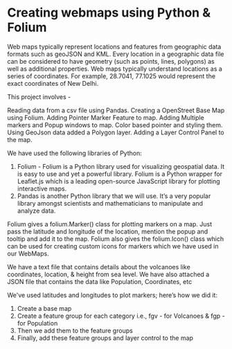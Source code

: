 # Creating webmaps using Python & Folium
Web maps typically represent locations and features from geographic data formats such as geoJSON and KML. Every location in a geographic data file can be considered to have geometry (such as points, lines, polygons) as well as additional properties. Web maps typically understand locations as a series of coordinates. For example, 28.7041, 77.1025 would represent the exact coordinates of New Delhi.

This project involves -

Reading data from a csv file using Pandas.
Creating a OpenStreet Base Map using Folium.
Adding Pointer Marker Feature to map.
Adding Multiple markers and Popup windows to map.
Color based pointer and styling them.
Using GeoJson data added a Polygon layer.
Adding a Layer Control Panel to the map.

We have used the following libraries of Python:
1. Folium - Folium is a Python library used for visualizing geospatial data. It is easy to use and yet a powerful library. Folium is a Python wrapper for Leaflet.js which is a leading open-source JavaScript library for plotting interactive maps. 
2. Pandas is another Python library that we will use. It’s a very popular library amongst scientists and mathematicians to manipulate and analyze data.

Folium gives a folium.Marker() class for plotting markers on a map. Just pass the latitude and longitude of the location, mention the popup and tooltip and add it to the map.
Folium also gives the folium.Icon() class which can be used for creating custom icons for markers which we have used in our WebMaps.

We have a text file that contains details about the volcanoes like coordinates, location, & height from sea level.
We have also attached a JSON file that contains the data like Population, Coordinates, etc

We've used latitudes and longitudes to plot markers; here’s how we did it:

1. Create a base map
2. Create a feature group for each category i.e., fgv - for Volcanoes & fgp - for Population
3. Then we add them to the feature groups
4. Finally, add these feature groups and layer control to the map
